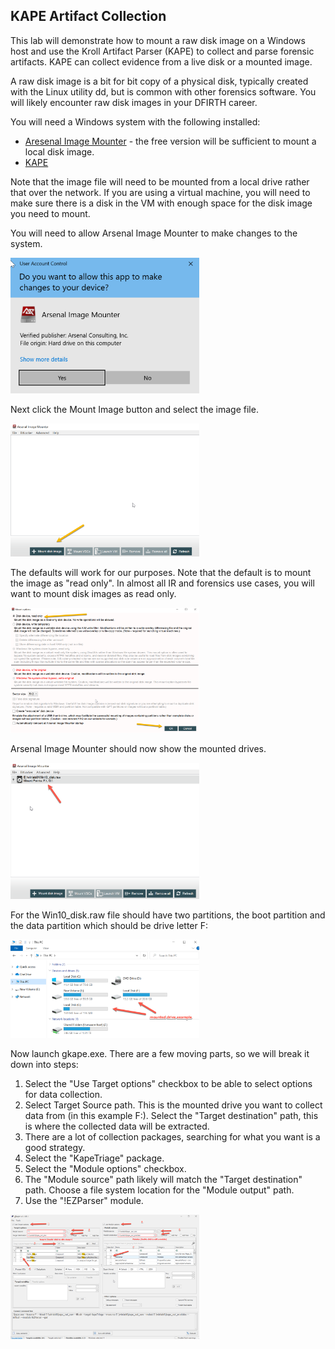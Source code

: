 ## KAPE Artifact Collection

This lab will demonstrate how to mount a raw disk image on a Windows host and use the Kroll Artifact Parser (KAPE) to collect and parse forensic artifacts.  KAPE can collect evidence from a live disk or a mounted image.

A raw disk image is a bit for bit copy of a physical disk, typically created with the Linux utility dd, but is common with other forensics software.  You will likely encounter raw disk images in your DFIRTH career.

You will need a Windows system with the following installed:

- [Aresenal Image Mounter](https://arsenalrecon.com/downloads) - the free version will be sufficient to mount a local disk image.
- [KAPE](https://www.kroll.com/en/services/cyber-risk/incident-response-litigation-support/kroll-artifact-parser-extractor-kape)

Note that the image file will need to be mounted from a local drive rather that over the network.  If you are using a virtual machine, you will need to make sure there is a disk in the VM with enough space for the disk image you need to mount.

You will need to allow Arsenal Image Mounter to make changes to the system.


<img src="images/kape_lab_win_permission.png"  width="60%" height="30%">


Next click the Mount Image button and select the image file.



<img src="images/kape_lab_win_aresenal_01.png"  width="60%" height="30%">



The defaults will work for our purposes.  Note that the default is to mount the image as "read only".  In almost all IR and forensics use cases, you will want to mount disk images as read only.

<img src="images/kape_lab_win_aresenal_02.png"  width="60%" height="30%">


Arsenal Image Mounter should now show the mounted drives.  


<img src="images/kape_lab_win_aresenal_03.png"  width="60%" height="30%">



For the Win10_disk.raw file should have two partitions, the boot partition and the data partition which should be drive letter F:

<img src="images/kape_lab_win_mounted_drive_example.png"  width="60%" height="30%">

Now launch gkape.exe.  There are a few moving parts, so we will break it down into steps:

1. Select the "Use Target options" checkbox to be able to select options for data collection.
2. Select Target Source path.  This is the mounted drive you want to collect data from (in this example F:).  Select the "Target destination" path, this is where the collected data will be extracted. 
3. There are a lot of collection packages, searching for what you want is a good strategy.
4. Select the "KapeTriage" package.
5. Select the "Module options" checkbox.
6. The "Module source" path likely will match the "Target destination" path.  Choose a file system location for the "Module output" path.
7. Use the "!EZParser" module.

<img src="images/kape_lab_win_gkape_configuration.png"  width="60%" height="30%">


